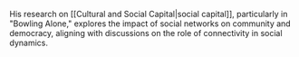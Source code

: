 His research on [[Cultural and Social Capital|social capital]], particularly in "Bowling Alone," explores the impact of social networks on community and democracy, aligning with discussions on the role of connectivity in social dynamics.